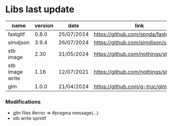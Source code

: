 # Libs last update

| name | version | date | link |
| - | - | - | - |
| fastgltf | 0.8.0 | 25/07/2024 | https://github.com/spnda/fastgltf |
| simdjson | 3.9.4 | 26/07/2024 | https://github.com/simdjson/simdjson |
| stb image | 2.30 | 31/05/2024 | https://github.com/nothings/stb |
| stb image write | 1.16 | 12/07/2021 | https://github.com/nothings/stb |
| glm | 1.0.0 |	21/04/2024 | https://github.com/g-truc/glm |

### Modifications

- glm files #error => #pragma message(...)
- stb write sprintf